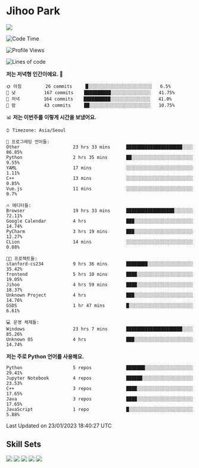 # Jihoo Park
<!--![mazandi profile](http://mazandi.herokuapp.com/api?handle=wlgn8648&theme=warm) -->

<a href="https://www.linkedin.com/in/parkjihoo/" target="_blank"><img src="https://img.shields.io/badge/linkedin-0A66C2?style=flat-square&logo=linkedin&logoColor=white"/></a>

<!--START_SECTION:waka-->
![Code Time](http://img.shields.io/badge/Code%20Time-206%20hrs%2042%20mins-blue)

![Profile Views](http://img.shields.io/badge/Profile%20Views-34-blue)

![Lines of code](https://img.shields.io/badge/%EC%A0%80%EB%8A%94%20%EC%97%AC%ED%83%9C%EA%B9%8C%EC%A7%80%20-1%20Million%20%EC%A4%84%EC%9D%98%20%EC%BD%94%EB%93%9C%EB%A5%BC%20%EC%9E%91%EC%84%B1%ED%96%88%EC%96%B4%EC%9A%94.-blue)

**저는 저녁형 인간이에요. 🦉** 

```text
🌞 아침         26 commits     █░░░░░░░░░░░░░░░░░░░░░░░░   6.5% 
🌆 낮　         167 commits    ██████████░░░░░░░░░░░░░░░   41.75% 
🌃 저녁         164 commits    ██████████░░░░░░░░░░░░░░░   41.0% 
🌙 밤　         43 commits     ██░░░░░░░░░░░░░░░░░░░░░░░   10.75%

```


📊 **저는 이번주를 이렇게 시간을 보냈어요.** 

```text
⌚︎ Timezone: Asia/Seoul

💬 프로그래밍 언어들: 
Other                    23 hrs 33 mins      █████████████████████░░░░   86.85% 
Python                   2 hrs 35 mins       ██░░░░░░░░░░░░░░░░░░░░░░░   9.55% 
YAML                     17 mins             ░░░░░░░░░░░░░░░░░░░░░░░░░   1.11% 
C++                      13 mins             ░░░░░░░░░░░░░░░░░░░░░░░░░   0.85% 
Vue.js                   11 mins             ░░░░░░░░░░░░░░░░░░░░░░░░░   0.7%

🔥 에디터들: 
Browser                  19 hrs 33 mins      ██████████████████░░░░░░░   72.11% 
Google Calendar          4 hrs               ███░░░░░░░░░░░░░░░░░░░░░░   14.74% 
PyCharm                  3 hrs 19 mins       ███░░░░░░░░░░░░░░░░░░░░░░   12.27% 
CLion                    14 mins             ░░░░░░░░░░░░░░░░░░░░░░░░░   0.88%

🐱‍💻 프로젝트들: 
stanford-cs234           9 hrs 36 mins       ████████░░░░░░░░░░░░░░░░░   35.42% 
frontend                 5 hrs 10 mins       ████░░░░░░░░░░░░░░░░░░░░░   19.05% 
Jihoo                    4 hrs 59 mins       ████░░░░░░░░░░░░░░░░░░░░░   18.37% 
Unknown Project          4 hrs               ███░░░░░░░░░░░░░░░░░░░░░░   14.76% 
GSDS                     1 hr 47 mins        █░░░░░░░░░░░░░░░░░░░░░░░░   6.61%

💻 운영 체제들: 
Windows                  23 hrs 7 mins       █████████████████████░░░░   85.26% 
Unknown OS               4 hrs               ███░░░░░░░░░░░░░░░░░░░░░░   14.74%

```

**저는 주로 Python 언어를 사용해요.** 

```text
Python                   5 repos             ███████░░░░░░░░░░░░░░░░░░   29.41% 
Jupyter Notebook         4 repos             ██████░░░░░░░░░░░░░░░░░░░   23.53% 
C++                      3 repos             ████░░░░░░░░░░░░░░░░░░░░░   17.65% 
Java                     3 repos             ████░░░░░░░░░░░░░░░░░░░░░   17.65% 
JavaScript               1 repo              █░░░░░░░░░░░░░░░░░░░░░░░░   5.88%

```



 Last Updated on 23/01/2023 18:40:27 UTC
<!--END_SECTION:waka-->

## Skill Sets
<a><img src="https://img.shields.io/badge/tensorflow-FF6F00?style=flat-square&logo=tensorflow&logoColor=white"/></a>
<a><img src="https://img.shields.io/badge/mysql-4479A1?style=flat-square&logo=mysql&logoColor=white"/></a>
<a><img src="https://img.shields.io/badge/springboot-6DB33F?style=flat-square&logo=springboot&logoColor=white"/></a>
<a><img src="https://img.shields.io/badge/django-092E20?style=flat-square&logo=django&logoColor=white"/></a>
<a><img src="https://img.shields.io/badge/c++-00599C?style=flat-square&logo=c%2B%2B&logoColor=white"/></a>
<!--
**wlgn8648/wlgn8648** is a ✨ _special_ ✨ repository because its `README.md` (this file) appears on your GitHub profile.

Here are some ideas to get you started:

- 🔭 I’m currently working on ...
- 🌱 I’m currently learning ...
- 👯 I’m looking to collaborate on ...
- 🤔 I’m looking for help with ...
- 💬 Ask me about ...
- 📫 How to reach me: ...
- 😄 Pronouns: ...
- ⚡ Fun fact: ...
-->
